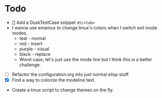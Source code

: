 # Todo
- [] Add a DuskTestCase snippet `dtc<tab>`
- I wanna use emamux to change tmux's colors when I switch evil mode modes.
  - teal   - normal
  - red    - insert
  - purple - visual
  - black  - replace
  - Worst case, let's just use the mode line but I think this is a better challenge.
- [ ] Refactor the configuration.org into just normal elisp stuff.
- [x] Find a way to colorize the modeline text.
- Create a tmux script to change themes on the fly.
